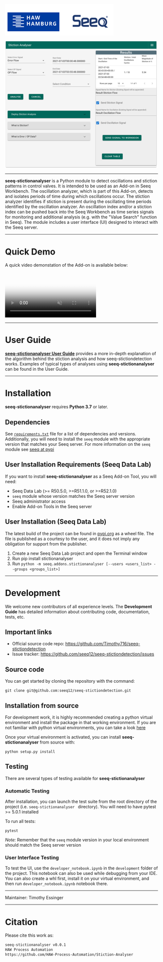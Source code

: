 ![](/DocumentationImages/HAW_Seeq.PNG)

![](StictionAnylserExample.png)

----

**seeq-stictionanalyser** is a Python module to detect oscillations and stiction patterns in control valves. It is intended to be used as an Add-on in Seeq Workbench. The oscillation analyzer, which is part of this Add-on, detects and isolates periods of time during which oscillations occur. The stiction analyzer identifies if stiction is present during the oscillating time periods identified by the oscillation analyzer. An oscillation index and/or a stiction index can be pushed back into the Seeq Workbench as time series signals for monitoring and additional analysis (e.g. with the "Value Search" function in Seeq). The module includes a user interface (UI) designed to interact with the Seeq server.

----

# Quick Demo

A quick video demonstation of the Add-on is available below:
 
<video src="https://user-images.githubusercontent.com/75427181/137947372-30305201-ec9d-49a9-a0bd-4f7eb6a4fed0.mov"
  poster="/DocumentationImages/StictionAnalyzer_Poster.PNG"
  controls="controls" muted="muted" class="d-block rounded-bottom-2 width-fit" style="max-width:700px;
   ) ">

----

# User Guide

[**seeq-stictionanalyser User Guide**](https://haw-process-automation.github.io/Stiction-Analyser/user-guide)
provides a more in-depth explanation of the algorithm behind the stiction analysis and how seeq-stictiondetection works. Examples of typical types
of analyses using **seeq-stictionanalyser** can be found in the User Guide.

----
# Installation

**seeq-stictionanalyser** requires **Python 3.7** or later.

## Dependencies

See [`requirements.txt`](/requirements.txt) file for a list of
dependencies and versions. Additionally, you will need to install the `seeq` module with the appropriate version that
matches your Seeq server. For more information on the `seeq` module see [seeq at pypi](https://pypi.org/project/seeq/)

## User Installation Requirements (Seeq Data Lab)

If you want to install **seeq-stictionanalyser** as a Seeq Add-on Tool, you will need:

- Seeq Data Lab (>= R50.5.0, >=R51.1.0, or >=R52.1.0)
- `seeq` module whose version matches the Seeq server version
- Seeq administrator access
- Enable Add-on Tools in the Seeq server

## User Installation (Seeq Data Lab)

The latest build of the project can be found in [pypi.org](https://pypi.org/project/stictionanalyser/) as a wheel file. The file is published as a
courtesy to the user, and it does not imply any obligation for support from the publisher. 

1. Create a new Seeq Data Lab project and open the Terminal window
2. Run pip install stictionanalyser
3. Run `python -m seeq.addons.stictionanalyser [--users <users_list> --groups <groups_list>]` 



----



# Development

We welcome new contributors of all experience levels. The **Development Guide** has detailed information about
contributing code, documentation, tests, etc.

## Important links

* Official source code repo: https://github.com/Timothy716/seeq-stictiondetection
* Issue tracker: https://github.com/seeq12/seeq-stictiondetection/issues

## Source code

You can get started by cloning the repository with the command:

```shell
git clone git@github.com:seeq12/seeq-stictiondetection.git
```

## Installation from source

For development work, it is highly recommended creating a python virtual environment and install the package in that
working environment. If you are not familiar with python virtual environments, you can take a
look [here](https://docs.python.org/3.8/tutorial/venv.html)

Once your virtual environment is activated, you can install **seeq-stictionanalyser** from source with:

```shell
python setup.py install
```

## Testing

There are several types of testing available for **seeq-stictionanalyser**

### Automatic Testing

After installation, you can launch the test suite from the root directory of the project (i.e. `seeq-stictionanalyser `
directory). You will need to have pytest >= 5.0.1 installed

To run all tests:

```shell
pytest
```

*Note:* Remember that the `seeq` module version in your local environment should match the Seeq server version

### User Interface Testing

To test the UI, use the `developer_notebook.ipynb` in the `development` folder of the project. This notebook can also be
used while debugging from your IDE. You can also create a whl first, install it on your virtual environment, and then
run `developer_notebook.ipynb` notebook there.


----



Maintainer: Timothy Essinger


----

# Citation

Please cite this work as:

```shell
seeq-stictionanalyser v0.0.1
HAW Process Automation
https://github.com/HAW-Process-Automation/Stiction-Analyser
```
